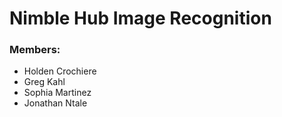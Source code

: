 # Nimble Hub Image Recognition

### Members:
- Holden Crochiere
- Greg Kahl
- Sophia Martinez
- Jonathan Ntale
